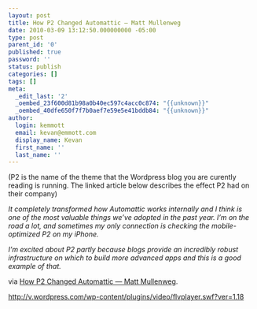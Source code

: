 ```yaml
---
layout: post
title: How P2 Changed Automattic — Matt Mullenweg
date: 2010-03-09 13:12:50.000000000 -05:00
type: post
parent_id: '0'
published: true
password: ''
status: publish
categories: []
tags: []
meta:
  _edit_last: '2'
  _oembed_23f600d81b98a0b40ec597c4acc0c874: "{{unknown}}"
  _oembed_40dfe650f7f7b0aef7e59e5e41bddb84: "{{unknown}}"
author:
  login: kemmott
  email: kevan@emmott.com
  display_name: Kevan
  first_name: ''
  last_name: ''
---
```

<p>(P2 is the name of the theme that the Wordpress blog you are curently reading is running. The linked article below describes the effect P2 had on their company)</p>
<p><em>It completely transformed how Automattic works internally and I think is one of the most valuable things we’ve adopted in the past year. I’m on the road a lot, and sometimes my only connection is checking the mobile-optimized P2 on my iPhone.</em></p>
<p><em>I’m excited about P2 partly because blogs provide an incredibly robust infrastructure on which to build more advanced apps and this is a good example of that.</em></p>
<p>via <a href="http://ma.tt/2009/05/how-p2-changed-automattic/">How P2 Changed Automattic — Matt Mullenweg</a>.</p>
<p><a href="http://v.wordpress.com/wp-content/plugins/video/flvplayer.swf?ver=1.18">http://v.wordpress.com/wp-content/plugins/video/flvplayer.swf?ver=1.18</a></p>
